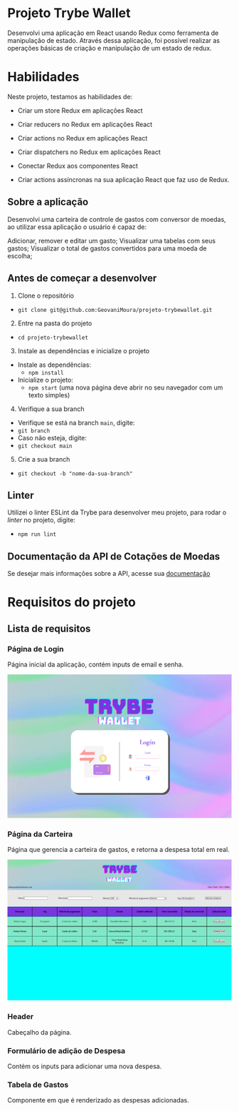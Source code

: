 
# Projeto Trybe Wallet

Desenvolvi uma aplicação em React usando Redux como ferramenta de manipulação de estado. Através dessa aplicação, foi possível realizar as operações básicas de criação e manipulação de um estado de redux.

# Habilidades

Neste projeto, testamos as habilidades de:

- Criar um store Redux em aplicações React

- Criar reducers no Redux em aplicações React

- Criar actions no Redux em aplicações React

- Criar dispatchers no Redux em aplicações React

- Conectar Redux aos componentes React

- Criar actions assíncronas na sua aplicação React que faz uso de Redux.

## Sobre a aplicação

Desenvolvi uma carteira de controle de gastos com conversor de moedas, ao utilizar essa aplicação o usuário é capaz de:

Adicionar, remover e editar um gasto;
Visualizar uma tabelas com seus gastos;
Visualizar o total de gastos convertidos para uma moeda de escolha;

## Antes de começar a desenvolver
1. Clone o repositório

- `git clone git@github.com:GeovaniMoura/projeto-trybewallet.git`

2. Entre na pasta do projeto

- `cd projeto-trybewallet`

3. Instale as dependências e inicialize o projeto

- Instale as dependências:
  - `npm install`
- Inicialize o projeto:
  - `npm start` (uma nova página deve abrir no seu navegador com um texto simples)

4. Verifique a sua branch

- Verifique se está na branch `main`, digite:
 - `git branch`
- Caso não esteja, digite:
 - `git checkout main`

5. Crie a sua branch

- `git checkout -b "nome-da-sua-branch"`

## Linter
Utilizei o linter ESLint da Trybe para desenvolver meu projeto, para rodar o _linter_ no projeto, digite:

- `npm run lint`

## Documentação da API de Cotações de Moedas
Se desejar mais informações sobre a API, acesse sua [documentação](https://docs.awesomeapi.com.br/api-de-moedas)

# Requisitos do projeto

## Lista de requisitos

### Página de Login

Página inicial da aplicação, contém inputs de email e senha. 


<img src="./images/Login.png" alt="Página Inicial"/>



### Página da Carteira

Página que gerencia a carteira de gastos, e retorna a despesa total em real.


<img src="./images/despesas.png" alt="Página de despesas"/>



### Header

Cabeçalho da página.

### Formulário de adição de Despesa

Contém os inputs para adicionar uma nova despesa.

### Tabela de Gastos

Componente em que é renderizado as despesas adicionadas.

